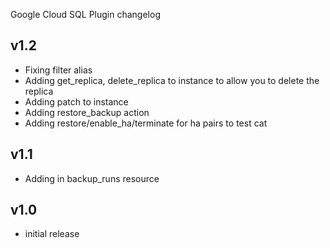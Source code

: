 Google Cloud SQL Plugin changelog

v1.2
-----

- Fixing filter alias
- Adding get_replica, delete_replica to instance to allow you to delete the replica
- Adding patch to instance
- Adding restore_backup action
- Adding restore/enable_ha/terminate for ha pairs to test cat

v1.1
-----

- Adding in backup_runs resource

v1.0
-----

- initial release
